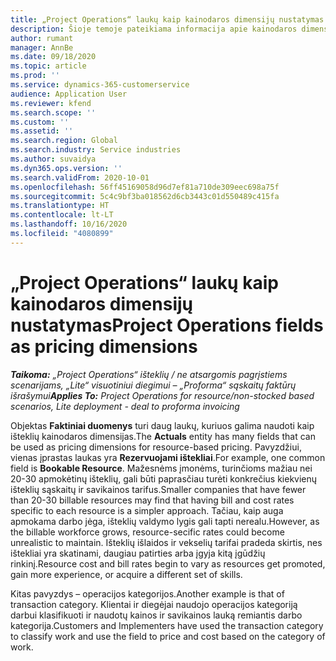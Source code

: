 ```yaml
---
title: „Project Operations“ laukų kaip kainodaros dimensijų nustatymas
description: Šioje temoje pateikiama informacija apie kainodaros dimensijas programoje „Dynamics 365 Project Operations“.
author: rumant
manager: AnnBe
ms.date: 09/18/2020
ms.topic: article
ms.prod: ''
ms.service: dynamics-365-customerservice
audience: Application User
ms.reviewer: kfend
ms.search.scope: ''
ms.custom: ''
ms.assetid: ''
ms.search.region: Global
ms.search.industry: Service industries
ms.author: suvaidya
ms.dyn365.ops.version: ''
ms.search.validFrom: 2020-10-01
ms.openlocfilehash: 56ff45169058d96d7ef81a710de309eec698a75f
ms.sourcegitcommit: 5c4c9bf3ba018562d6cb3443c01d550489c415fa
ms.translationtype: HT
ms.contentlocale: lt-LT
ms.lasthandoff: 10/16/2020
ms.locfileid: "4080899"
---
```

# <a name="project-operations-fields-as-pricing-dimensions"></a><span data-ttu-id="0cb4f-103">„Project Operations“ laukų kaip kainodaros dimensijų nustatymas</span><span class="sxs-lookup"><span data-stu-id="0cb4f-103">Project Operations fields as pricing dimensions</span></span>

<span data-ttu-id="0cb4f-104">_**Taikoma:** „Project Operations“ išteklių / ne atsargomis pagrįstiems scenarijams, „Lite“ visuotiniui diegimui – „Proforma“ sąskaitų faktūrų išrašymui_</span><span class="sxs-lookup"><span data-stu-id="0cb4f-104">_**Applies To:** Project Operations for resource/non-stocked based scenarios, Lite deployment - deal to proforma invoicing_</span></span>

<span data-ttu-id="0cb4f-105">Objektas **Faktiniai duomenys** turi daug laukų, kuriuos galima naudoti kaip išteklių kainodaros dimensijas.</span><span class="sxs-lookup"><span data-stu-id="0cb4f-105">The **Actuals** entity has many fields that can be used as pricing dimensions for resource-based pricing.</span></span> <span data-ttu-id="0cb4f-106">Pavyzdžiui, vienas įprastas laukas yra **Rezervuojami ištekliai**.</span><span class="sxs-lookup"><span data-stu-id="0cb4f-106">For example, one common field is **Bookable Resource**.</span></span> <span data-ttu-id="0cb4f-107">Mažesnėms įmonėms, turinčioms mažiau nei 20-30 apmokėtinų išteklių, gali būti paprasčiau turėti konkrečius kiekvienų išteklių sąskaitų ir savikainos tarifus.</span><span class="sxs-lookup"><span data-stu-id="0cb4f-107">Smaller companies that have fewer than 20-30 billable resources may find that having bill and cost rates specific to each resource is a simpler approach.</span></span> <span data-ttu-id="0cb4f-108">Tačiau, kaip auga apmokama darbo jėga, išteklių valdymo lygis gali tapti nerealu.</span><span class="sxs-lookup"><span data-stu-id="0cb4f-108">However, as the billable workforce grows, resource-secific rates could become unrealistic to maintain.</span></span> <span data-ttu-id="0cb4f-109">Išteklių išlaidos ir vekselių tarifai pradeda skirtis, nes ištekliai yra skatinami, daugiau patirties arba įgyja kitą įgūdžių rinkinį.</span><span class="sxs-lookup"><span data-stu-id="0cb4f-109">Resource cost and bill rates begin to vary as resources get promoted, gain more experience, or acquire a different set of skills.</span></span> 

<span data-ttu-id="0cb4f-110">Kitas pavyzdys – operacijos kategorijos.</span><span class="sxs-lookup"><span data-stu-id="0cb4f-110">Another example is that of transaction category.</span></span> <span data-ttu-id="0cb4f-111">Klientai ir diegėjai naudojo operacijos kategoriją darbui klasifikuoti ir naudotų kainos ir savikainos lauką remiantis darbo kategorija.</span><span class="sxs-lookup"><span data-stu-id="0cb4f-111">Customers and Implementers have used the transaction category to classify work and use the field to price and cost based on the category of work.</span></span>
